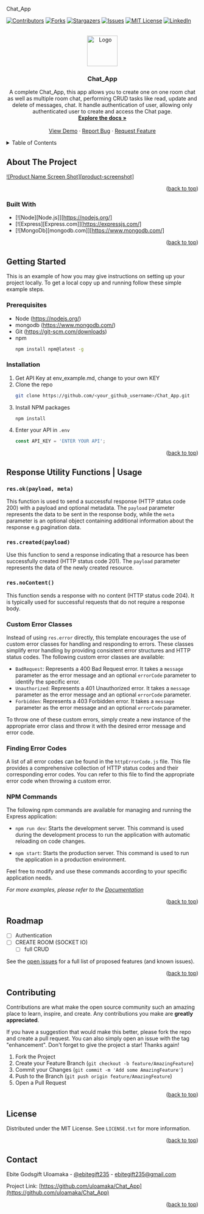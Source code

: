 <a name="readme-top">Chat_App</a>

[![Contributors][contributors-shield]][contributors-url]
[![Forks][forks-shield]][forks-url]
[![Stargazers][stars-shield]][stars-url]
[![Issues][issues-shield]][issues-url]
[![MIT License][license-shield]][license-url]
[![LinkedIn][linkedin-shield]][linkedin-url]



<!-- PROJECT LOGO -->
<br />
<div align="center">
  <a href="https://github.com/uloamaka/Chat_App">
    <img src="images/logo.png" alt="Logo" width="80" height="80">
  </a>

<h3 align="center">Chat_App</h3>

  <p align="center">
    A complete Chat_App, this app allows you to create one on one room chat as well as multiple room chat, performing CRUD tasks like read, update and delete of messages, chat.
    It handle authentication of user, allowing only authenticated user to create and access the Chat page.
    <br />
    <a href="https://github.com/uloamaka/Chat_App"><strong>Explore the docs »</strong></a>
    <br />
    <br />
    <a href="https://github.com/uloamaka/Chat_App">View Demo</a>
    ·
    <a href="https://github.com/uloamaka/Chat_App/issues">Report Bug</a>
    ·
    <a href="https://github.com/uloamaka/Chat_App/issues">Request Feature</a>
  </p>
</div>



<!-- TABLE OF CONTENTS -->
<details>
  <summary>Table of Contents</summary>
  <ol>
    <li>
      <a href="#about-the-project">About The Project</a>
      <ul>
        <li><a href="#built-with">Built With</a></li>
      </ul>
    </li>
    <li>
      <a href="#getting-started">Getting Started</a>
      <ul>
        <li><a href="#prerequisites">Prerequisites</a></li>
        <li><a href="#installation">Installation</a></li>
      </ul>
    </li>
    <li><a href="#usage">Usage</a></li>
    <li><a href="#roadmap">Roadmap</a></li>
    <li><a href="#contributing">Contributing</a></li>
    <li><a href="#license">License</a></li>
    <li><a href="#contact">Contact</a></li>
  </ol>
</details>



<!-- ABOUT THE PROJECT -->
## About The Project

[![Product Name Screen Shot][product-screenshot]](https://example.com)

<p align="right">(<a href="#readme-top">back to top</a>)</p>



### Built With

* [![Node][Node.js]][https://nodejs.org/]
* [![Express][Express.com]][https://expressjs.com/]
* [![MongoDb][mongodb.com]][https://www.mongodb.com/]

<p align="right">(<a href="#readme-top">back to top</a>)</p>



<!-- GETTING STARTED -->
## Getting Started

This is an example of how you may give instructions on setting up your project locally.
To get a local copy up and running follow these simple example steps.

### Prerequisites
* Node
 (https://nodejs.org/)
* mongodb
 (https://www.mongodb.com/)
* Git
 (https://git-scm.com/downloads)
* npm
  ```sh
  npm install npm@latest -g
  ```

### Installation

1. Get API Key at env_example.md, change to your own KEY
2. Clone the repo
   ```sh
   git clone https://github.com/<your_github_username>/Chat_App.git
   ```
3. Install NPM packages
   ```sh
   npm install
   ```
4. Enter your API in `.env`
   ```js
   const API_KEY = 'ENTER YOUR API';
   ```

<p align="right">(<a href="#readme-top">back to top</a>)</p>



<!-- USAGE EXAMPLES -->
## Response Utility Functions | Usage

### `res.ok(payload, meta)`

This function is used to send a successful response (HTTP status code 200) with a payload and optional metadata. The `payload` parameter represents the data to be sent in the response body, while the `meta` parameter is an optional object containing additional information about the response e.g pagination data.

### `res.created(payload)`

Use this function to send a response indicating that a resource has been successfully created (HTTP status code 201). The `payload` parameter represents the data of the newly created resource.

### `res.noContent()`

This function sends a response with no content (HTTP status code 204). It is typically used for successful requests that do not require a response body.

### Custom Error Classes

Instead of using `res.error` directly, this template encourages the use of custom error classes for handling and responding to errors. These classes simplify error handling by providing consistent error structures and HTTP status codes. The following custom error classes are available:

- `BadRequest`: Represents a 400 Bad Request error. It takes a `message` parameter as the error message and an optional `errorCode` parameter to identify the specific error.
- `Unauthorized`: Represents a 401 Unauthorized error. It takes a `message` parameter as the error message and an optional `errorCode` parameter.
- `Forbidden`: Represents a 403 Forbidden error. It takes a `message` parameter as the error message and an optional `errorCode` parameter.

To throw one of these custom errors, simply create a new instance of the appropriate error class and throw it with the desired error message and error code.

### Finding Error Codes

A list of all error codes can be found in the `httpErrorCode.js` file. This file provides a comprehensive collection of HTTP status codes and their corresponding error codes. You can refer to this file to find the appropriate error code when throwing a custom error.

### NPM Commands

The following npm commands are available for managing and running the Express application:

- `npm run dev`: Starts the development server. This command is used during the development process to run the application with automatic reloading on code changes.

- `npm start`: Starts the production server. This command is used to run the application in a production environment.


Feel free to modify and use these commands according to your specific application needs.

_For more examples, please refer to the [Documentation](https://example.com)_

<p align="right">(<a href="#readme-top">back to top</a>)</p>



<!-- ROADMAP -->
## Roadmap

- [ ] Authentication
- [ ] CREATE ROOM (SOCKET IO) 
    - [ ] full CRUD

See the [open issues](https://github.com/uloamaka/Chat_App/issues) for a full list of proposed features (and known issues).

<p align="right">(<a href="#readme-top">back to top</a>)</p>



<!-- CONTRIBUTING -->
## Contributing

Contributions are what make the open source community such an amazing place to learn, inspire, and create. Any contributions you make are **greatly appreciated**.

If you have a suggestion that would make this better, please fork the repo and create a pull request. You can also simply open an issue with the tag "enhancement".
Don't forget to give the project a star! Thanks again!

1. Fork the Project
2. Create your Feature Branch (`git checkout -b feature/AmazingFeature`)
3. Commit your Changes (`git commit -m 'Add some AmazingFeature'`)
4. Push to the Branch (`git push origin feature/AmazingFeature`)
5. Open a Pull Request

<p align="right">(<a href="#readme-top">back to top</a>)</p>



<!-- LICENSE -->
## License

Distributed under the MIT License. See `LICENSE.txt` for more information.

<p align="right">(<a href="#readme-top">back to top</a>)</p>



<!-- CONTACT -->
## Contact

Ebite Godsgift Uloamaka - [@ebitegift235](https://x.com/@ebitegift235) - ebitegift235@gmail.com

Project Link: [https://github.com/uloamaka/Chat_App](https://github.com/uloamaka/Chat_App)

<p align="right">(<a href="#readme-top">back to top</a>)</p>



<!-- MARKDOWN LINKS & IMAGES -->
<!-- https://www.markdownguide.org/basic-syntax/#reference-style-links -->
[contributors-shield]: https://img.shields.io/github/contributors/uloamaka/Chat_App.svg?style=for-the-badge
[contributors-url]: https://github.com/uloamaka/Chat_App/graphs/contributors
[forks-shield]: https://img.shields.io/github/forks/uloamaka/Chat_App.svg?style=for-the-badge
[forks-url]: https://github.com/uloamaka/Chat_App/network/members
[stars-shield]: https://img.shields.io/github/stars/uloamaka/Chat_App.svg?style=for-the-badge
[stars-url]: https://github.com/uloamaka/Chat_App/stargazers
[issues-shield]: https://img.shields.io/github/issues/uloamaka/Chat_App.svg?style=for-the-badge
[issues-url]: https://github.com/uloamaka/Chat_App/issues
[license-shield]: https://img.shields.io/github/license/uloamaka/Chat_App.svg?style=for-the-badge
[license-url]: https://github.com/uloamaka/Chat_App/blob/master/LICENSE.txt
[linkedin-shield]: https://img.shields.io/badge/-LinkedIn-black.svg?style=for-the-badge&logo=linkedin&colorB=555
[linkedin-url]: www.linkedin.com/in/godsgift235

